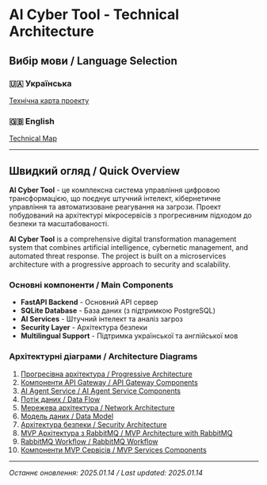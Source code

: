 # AI Cyber Tool - Technical Architecture

## Вибір мови / Language Selection

### 🇺🇦 Українська
[Технічна карта проекту](uk/technical_map.md)

### 🇬🇧 English
[Technical Map](en/technical_map.md)

---

## Швидкий огляд / Quick Overview

**AI Cyber Tool** - це комплексна система управління цифровою трансформацією, що поєднує штучний інтелект, кібернетичне управління та автоматизоване реагування на загрози. Проект побудований на архітектурі мікросервісів з прогресивним підходом до безпеки та масштабованості.

**AI Cyber Tool** is a comprehensive digital transformation management system that combines artificial intelligence, cybernetic management, and automated threat response. The project is built on a microservices architecture with a progressive approach to security and scalability.

### Основні компоненти / Main Components

- **FastAPI Backend** - Основний API сервер
- **SQLite Database** - База даних (з підтримкою PostgreSQL)
- **AI Services** - Штучний інтелект та аналіз загроз
- **Security Layer** - Архітектура безпеки
- **Multilingual Support** - Підтримка української та англійської мов

### Архітектурні діаграми / Architecture Diagrams

1. [Прогресівна архітектура / Progressive Architecture](architecture_progressive.png)
2. [Компоненти API Gateway / API Gateway Components](api_gateway_components.png)
3. [AI Agent Service / AI Agent Service Components](ai_agent_service_components.png)
4. [Потік даних / Data Flow](data_flow_progressive.png)
5. [Мережева архітектура / Network Architecture](network_architecture.png)
6. [Модель даних / Data Model](data_model.png)
7. [Архітектура безпеки / Security Architecture](security_architecture.png)
8. [MVP Архітектура з RabbitMQ / MVP Architecture with RabbitMQ](mvp_architecture.png)
9. [RabbitMQ Workflow / RabbitMQ Workflow](rabbitmq_workflow.png)
10. [Компоненти MVP Сервісів / MVP Services Components](mvp_services_components.png)

---

*Останнє оновлення: 2025.01.14 / Last updated: 2025.01.14*

